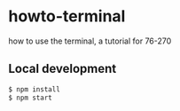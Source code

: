 # howto-terminal

how to use the terminal, a tutorial for 76-270

## Local development

```sh
$ npm install
$ npm start
```
